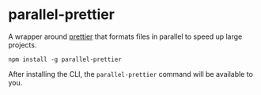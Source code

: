# parallel-prettier

A wrapper around [prettier]() that formats files in parallel to speed up large projects.

```
npm install -g parallel-prettier
```

After installing the CLI, the `parallel-prettier` command will be available to you.
